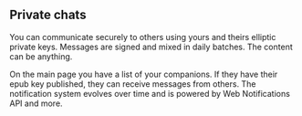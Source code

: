 ## Private chats

You can communicate securely to others using yours and theirs elliptic private keys. Messages are signed and mixed in daily batches. The content can be anything.

On the main page you have a list of your companions. If they have their epub key published, they can receive messages from others. The notification system evolves over time and is powered by Web Notifications API and more.

